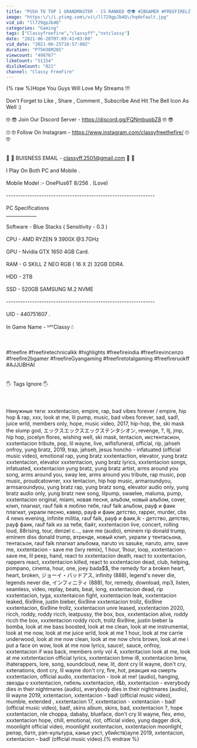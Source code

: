 ```yaml
---
title: "PUSH TO TOP 1 GRANDMASTER - CS RANKED 😎👽 #2BGAMER​​ #FREEFIRELIVE​​ #AJJUBHAILIVE​​ #AS_GAMINGLIVE​"
image: "https:\/\/i.ytimg.com\/vi\/ll729gpJb4Q\/hqdefault.jpg"
vid_id: "ll729gpJb4Q"
categories: "Gaming"
tags: ["Classyfreefire","classyff","nxtclassy"]
date: "2021-06-28T07:09:41+03:00"
vid_date: "2021-06-25T16:57:00Z"
duration: "PT5H36M20S"
viewcount: "498767"
likeCount: "51154"
dislikeCount: "821"
channel: "Classy FreeFire"
---
```

{% raw %}Hope You Guys Will Love My Streams !!!  <br /><br />Don't Forget to Like , Share , Comment , Subscribe And Hit The Bell Icon As Well   :)<br /><br />🤓 😎 Join Our Discord Server  - <a rel="nofollow" target="blank" href="https://discord.gg/FQNmbupbZ8">https://discord.gg/FQNmbupbZ8</a> 🤓 😎<br /><br />🙄 🤓 Follow On Instagram - <a rel="nofollow" target="blank" href="https://www.instagram.com/classyfreethefire/">https://www.instagram.com/classyfreethefire/</a> 🙄 🤓<br /><br /><br />📧 📧   BUISNESS EMAIL -  classyff.2501@gmail.com  📧  📧<br /><br />I Play On Both PC and Mobile . <br /><br />Mobile Model :- OnePlus6T 8/256 . (Love)<br /><br />---------------------------------------------------------------<br /><br />                            PC Specifications<br />                            _____________<br /><br />Software - Blue Stacks  ( Sensitivity - 0.3 )<br /><br />CPU - AMD RYZEN 9 3900X @3.7GHz<br /><br />GPU - Nvidia GTX 1650 4GB Card.<br /><br />RAM - G SKILL Z NEO RGB ( 16 X 2) 32GB DDR4.<br /><br />HDD - 2TB<br /><br />SSD - 520GB SAMSUNG M.2 NVME<br /><br />---------------------------------------------------------------<br /><br />UID - 440751607 .<br /><br />In Game Name  -    ᴺˣᵀClassy☃<br /><br /><br /><br />#freefire #freefiretechnicalkk #highlights #freefireindia #freefirevincenzo #freefire2bgamer #freefireGyangaming #freefiretotalgaming #freefireruokff #AJJUBHAI <br /><br /><br />🖐️ Tags Ignore 🖐️<br /><br /><br /><br /> Ненужные теги: xxxtentacion, empire, rap, bad vibes forever / empire, hip hop &amp; rap, xxx, look at me, lil pump, music, bad vibes forever, sad, sad!, juice wrld, members only, hope, music video, 2017, hip-hop, the, ski mask the slump god, エックスエックスエックステンタシオン, revenge, ?, llj, jmp, hip hop, jocelyn flores, wishing well, ski mask, tentacion, икстентасион, xxxtentacion tribute, pop, lil wayne, live, wifisfuneral, official, rip, jahseh onfroy, yung bratz, 2019, trap, jahseh, jesus honcho - infatuated (official music video), emotional rap, yung bratz xxxtentaction, elevator, yung bratz xxxtentacion, elevator xxxtentacion, yung bratz lyrics, xxxtentacion songs, infatuated, xxxtentacion yung bratz, yung bratz artist, arms around you song, arms around you, sway lee, arms around you tribute, rap music, pop music, proudcatowner, xxx tentacion, hip hop music, armaroundyou, armsaroundyou, yung bratz rap, yung bratz song, elevator audio only, yung bratz audio only, yung bratz new song, lilpump, swaelee, maluma, pump, xxxtentacion original, miami, новая песня, альбом, новый альбом, cover, клип, плагиат, rauf faik я люблю тебя, rauf faik альбом, рауф и фаик плагиат, украли песню, кавер, рауф и фаик детство, rapper, murder, cbs 4 news evening, infinite militia, rauf faik, рауф и фаик,ik - детство, детство, рауф фаик, rauf faik из за тебя, байт, xxxtentacion live, concert, rolling loud, 88rising, tour, denzel c..., save me (audio), eminem rip donald trump, eminem diss donald trump, втренде, новый клип, украли у тентасьона, тентасьон, rauf faik плагиат альбома, naruto vs sasuke, naruto, amv, save me, xxxtentacion - save me (lxry remix), 1 hour, 1hour, loop, xxxtentacion - save me, lil peep, hand, react to xxxtentacion death, react to xxxtentacion, rappers react, xxxtentacion killed, react to xxxtentacion dead, club, helping, pompano, cinema, hour, one, joey bada$$, the remedy for a broken heart, heart, broken, ジョーイ・バッドアス, infinity (888), legend's never die, legends never die, インフィニティ (888), for, remedy, download, mp3, listen, seamless, video, replay, beats, beat, long, xxxtentacion dead, rip xxxtentacion, tyga, xxxtentaicon fight, xxxtentacion leak, xxxtentacion leaked, 6ix9ine, justin bieber, 6ix9ine xxxtentacion trollz, 6ix9ine xxxtentacion, 6ix9ine trollz, xxxtentacion unre leased, xxxtentacion 2020, ricch, roddy, roddy ricch, ieatpussy, the box, box, xxxtentacion alive, roddy ricch the box, xxxtentacion roddy ricch, trollz 6ix9ine, justin bieber la bomba, look at me bass boosted, look at me clean, look at me instrumental, look at me now, look at me juice wrld, look at me 1 hour, look at me carrie underwood, look at me now clean, look at me now chris brown, look at me i put a face on wow, look at me now lyrics, sauce!, sauce, onfroy, xxxtentacion if was back, members only vol 4, xxxtentacion look at me, look at me xxtxtentacion official lyrics, xxxtentacion bmw i8, xxxtentacion bmw, ihaterappers, lore, song, soundcloud, new, lit, dont cry lil wayne, don't cry, xxtenations, dont cry, lil wayne don't cry, fire, hot, реакция на смерть xxxtentacion, official audio, xxxtentacion - look at me! (audio), hanging, звезды о xxxtentacion, гибель xxxtentacion, r&amp;b, xxxtentacion - everybody dies in their nightmares (audio), everybody dies in their nightmares (audio), lil wayne 2019, xxtentacion, xxtentacion - bad! (official music video), mumble, extended , xxxtentacion 17, xxxtentacion - xxtentacion - bad! (official music video), bad!, skins album, skins, bad, xxxtentacion ?, hope xxxtentacion, nle choppa, dababy, blueface, don't cry lil wayne, flex, emo, xxxtentacion hope, chill, emotional, riot, official video, yung dagger dick, moonlight official video, moonlight xxxtentacion, xxxtentacion moonlight, репэр, батл, рэп-культура, канье уэст, убийств)ayne 2019, xxtentacion, xxtentacion - bad! (official music video).{% endraw %}
